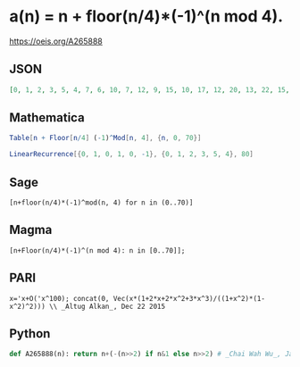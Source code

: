 # a\(n\) \= n \+ floor\(n/4\)\*\(\-1\)^\(n mod 4\)\.
https://oeis.org/A265888
## JSON
```JSON
[0, 1, 2, 3, 5, 4, 7, 6, 10, 7, 12, 9, 15, 10, 17, 12, 20, 13, 22, 15, 25, 16, 27, 18, 30, 19, 32, 21, 35, 22, 37, 24, 40, 25, 42, 27, 45, 28, 47, 30, 50, 31, 52, 33, 55, 34, 57, 36, 60, 37, 62, 39, 65, 40, 67, 42, 70, 43, 72, 45, 75, 46, 77, 48, 80, 49, 82, 51, 85, 52, 87]
```
## Mathematica
```Mathematica
Table[n + Floor[n/4] (-1)^Mod[n, 4], {n, 0, 70}]
```
```Mathematica
LinearRecurrence[{0, 1, 0, 1, 0, -1}, {0, 1, 2, 3, 5, 4}, 80]
```
## Sage
```Sage
[n+floor(n/4)*(-1)^mod(n, 4) for n in (0..70)]
```
## Magma
```Magma
[n+Floor(n/4)*(-1)^(n mod 4): n in [0..70]];
```
## PARI
```PARI
x='x+O('x^100); concat(0, Vec(x*(1+2*x+2*x^2+3*x^3)/((1+x^2)*(1- x^2)^2))) \\ _Altug Alkan_, Dec 22 2015
```
## Python
```Python
def A265888(n): return n+(-(n>>2) if n&1 else n>>2) # _Chai Wah Wu_, Jan 29 2023
```
